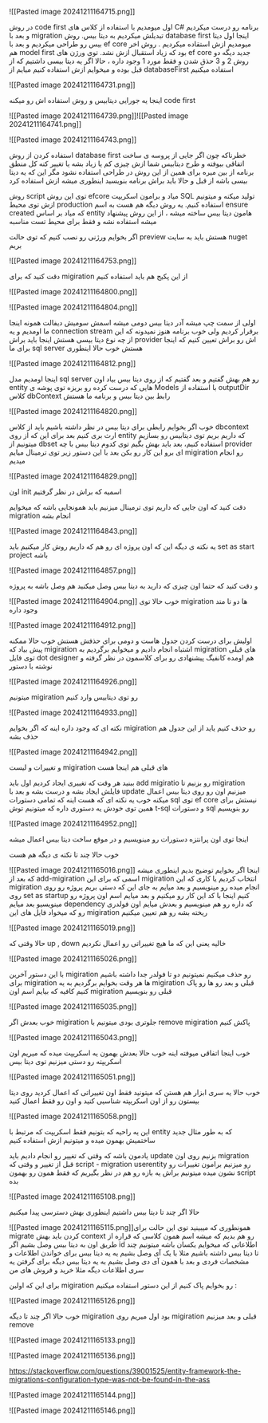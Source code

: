 ![[Pasted image 20241211164715.png]]

در روش code first اول میومدیم با استفاده از کلاس های C# برنامه رو درست میکردیم و بعد با migration تبدیلش میکردیم به دیتا بیس.
روش database first  اینجا اول دیتا بیس رو طراحی میکردیم و بعد با ef core میومدیم ازش استقاده میکردیم .
روش اخر هم model first بود که زیاد استقبال ازش نشد.
توی ورژن های ef core جدید دیگه دو روش 2 و 3 حذق شدن و فقط مورد 1 وجود داره ، حالا اگر یه دیتا بیسی داشتیم که از قبل بوده و میخوایم ازش استفاده کنیم میایم از databaseFirst استفاده میکنیم

![[Pasted image 20241211164731.png]]

اینجا یه جورایی دیتابیس و روش استفاده اش رو میکنه code first

![[Pasted image 20241211164739.png]]![[Pasted image 20241211164741.png]]

![[Pasted image 20241211164743.png]]

استفاده کردن از روش database first خطرناکه چون اگر جایی از پروسه ی ساخت اتفاقی بیوفته و طرح دیتابیس شما ازش چیزی کم یا زیاد بشه یا تغییر کنه کل منطق برنامه از بین میره برای همین از این روش در طراحی استفاده نشود
مگر این که یه دیتا بیسی باشه از قبل و حالا باید براش برنامه بنویسید اینطوری میشه ازش استفاده کرد

روش script توی این روش efcore میاد و برامون اسکریپت SQL تولید میکنه و میتونیم ازش توی محیط production استفاده کنیم.
یه روش دیگه هم هست به اسم ensure created که میاد بر اساس entity هامون دیتا بیس ساخته میشه ، از این روش پیشنهاد میشه استفاده نشه و فقط برای محیط تست مناسبه

اگر بخوایم ورژنی رو نصب کنیم که توی حالت preview هستش باید به سایت nuget بریم 

![[Pasted image 20241211164753.png]]

دقت کنید که برای migiration از این پکیج هم باید استفاده کنیم

![[Pasted image 20241211164800.png]]

![[Pasted image 20241211164804.png]]

اولی از سمت چپ میشه آدر دیتا بیس دومی میشه اسمش سومیش دیفالت همونه اینجا ما اومدیم و یه connection stream برقرار کردیم ولی خوب برنامه هنوز نمیدونه که این از چه نوع دیتا بیسی هستش
اینجا باید براش provider اش رو براش تعیین کنیم که اینجا برای ما  sql server هستش
خوب حالا اینطوری 

![[Pasted image 20241211164812.png]]

اینجا اومدیم مدل sql server رو هم بهش گفتیم و بعد گفتیم که از روی دیتا بیس بیاد اون entity هایی که درست کرده رو بریزه توی پوشه ی Models با استفاده از outputDir
کلاس dbContext رابط بین دیتا بیس و برنامه ما هستش

![[Pasted image 20241211164820.png]]

خوب اگر بخوایم رابطی برای دیتا بیس در نظر داشته باشیم باید از کلاس dbcontext ارث بری کنیم
بعد برای این که از روی entity  که داریم بریم توی دیتابیس رو بسازیم میتونیم از dbset استفاده کنیم،
بعد باید بهش بگیم توی  کدوم دیتا بیس با چه provider ای برو این کار رو بکن 
بعد با این دستور زیر توی ترمینال میایم migiration رو انجام میدیم 

![[Pasted image 20241211164829.png]]

اون init اسمیه که براش در نظر گرفتیم

دقت کنید که اون جایی که داریم توی ترمینال میزنیم باید همونجایی باشه که میخوایم migration انجام بشه 

![[Pasted image 20241211164843.png]]

یه نکته ی دیگه این که اون پروژه ای رو هم که داریم روش کار میکنیم باید set as start project باشه 

![[Pasted image 20241211164857.png]]

و دقت کنید که حتما اون چیزی که دارید به دیتا بیس وصل میکنید هم وصل باشه به پروژه 

![[Pasted image 20241211164904.png]]
خوب حالا توی migiration ها  دو تا متد وجود داره 

![[Pasted image 20241211164912.png]]

اولیش برای درست کردن جدول هاست و دومی برای حذفش هستش
خوب حالا ممکنه پیش بیاد که migiration اشتباه انجام دادیم و میخوایم برگردیم به migiration های قبلی 
توی فایل dot designer هم اومده کانفیگ پیشنهادی رو برای کلاسمون در نظر گرفته و نوشته
با دستور 

![[Pasted image 20241211164926.png]]

میتونیم migiration رو توی دیتابیس وارد کنیم

![[Pasted image 20241211164933.png]]

نکته ای که وجود داره اینه که اگر بخوایم migiration رو حذف کنیم یاید از این جدول هم حذف بشه 

![[Pasted image 20241211164942.png]]

و تغییرات و لیست migiration های قبلی هم اینجا هست

ببنید هر وقت که تغییری ایجاد کردیم اول باید add migiratio رو بزنیم تا migiration فایلش ایجاد بشه و درست بشه و بعد با update میزنیم اون رو روی دیتا بیس اعمال میکنه 
خوب یه نکته ای که هست اینه که تمامی دستورات sql توی ef core نیستش برای همین توی خودش یه دستوری داره که میتونیم توش t-sql و دستورات sql رو بنویسیم

![[Pasted image 20241211164952.png]]

اینجا توی اون پرانتزه دستورات رو مینویسیم و در موقع ساخت دیتا بیس اعمال میشه 

خوب حالا چند تا نکته ی دیگه هم هست 


![[Pasted image 20241211165016.png]]
اینجا اگر بخوایم توضیح بدیم اینطوری میشه که بعد از add-migiration اسمی که برای این migiration انتخاب کردیم یا کاری که این migiration انجام میده رو مینویسیم و بعد میایم به جای این که دستی بریم پروژه رو روی روی set as startup کنیم اینجا با کد این کار رو میکنیم و بعد میایم اسم اون پروژه رو مینویسیو بعد میایم dependency که داره رو هم مینویسیم و بعدش میایم اون فولدری رو که میخواد فایل های این migiration ریخته بشه رو هم تعیین میکنیم 


![[Pasted image 20241211165019.png]]

حالا وقتی که up , down خالیه یعنی این که ما هیچ تغییراتی رو اعمال نکردیم

![[Pasted image 20241211165026.png]]


با این دستور آخرین migiration رو حذف میکنیم
نمیتونیم دو تا فولدر جدا داشته باشیم برای migiration ها 
هر وقت بخوایم برگردیم به یه migiration قبلی و بعد رو ها رو پاک کنیم کافیه که بیایم اسم اون migiration قبلی رو بنویسیم 

![[Pasted image 20241211165035.png]]

خوب بعدش اگر migiration جلوتری بودی میتونیم با remove migiration پاکش کنیم

![[Pasted image 20241211165043.png]]

خوب اینجا اتفاقی میوفته اینه 
خوب حالا بعدش بهمون یه اسکریپت میده که میریم اون اسکریپته رو دستی میزنیم توی دیتا بیس

![[Pasted image 20241211165051.png]]

خوب حالا یه سری ابزار هم هستن که میتونید فقط اون تغییراتی که اعمال کردید روی دیتا بیستون رو از اون اسکریپته شناسیی کنید و اون رو فقط اعمال کنید

![[Pasted image 20241211165058.png]]

این یه راحیه که بتونیم فقط اسکریپت که مرتبط با entity که به طور مثال جدید ساختمیش بهمون میده و میتونیم ازش استفاده کنیم

یادمون باشه که وقتی که تغییر رو انجام دادیم باید update بزنیم روی اون migration قبل از تغییر و وقتی که script - migration userentity   رو  میزنیم برامون تغییرات رو نشون میده 
میتونیم براش یه بازه رو هم در نظر بگیریم که فقط همون رو بهمون script بده

![[Pasted image 20241211165108.png]]

حالا اگر چند تا دیتا بیس داشتیم اینطوری بهش دسترسی پیدا میکنیم 

![[Pasted image 20241211165115.png]]همونطوری که میبینید توی این حالت برای migrate کردن باید بهش context رو هم بدیم که میشه اسم همون کلاسی که قراره از طریق اون به دیتا بیس وصل بشیم
اگر id اطلاعاتی که میخوایم یکسان باشه میتونیم چند تا دیتا بیس داشته باشیم 
مثلا با یک آی وصل بشیم یه یه دیتا بیس برای خواندن اطلاعات و مشخصات فردی و بعد با همون آی دی وصل بشیم به یه دیتا بیس دیگه برای گرفتن یه سری اطلاعات دیگه مثلا خرید و فروش های من 

برای این که اولین migiration رو بخوایم پاک کنیم از این دستور استفاده میکنیم :

![[Pasted image 20241211165126.png]]

خوب حالا اگر چند تا دیگه migiration بود اول میریم روی migiration  قبلی و بعد میزنیم remove 

![[Pasted image 20241211165133.png]]

![[Pasted image 20241211165136.png]]


https://stackoverflow.com/questions/39001525/entity-framework-the-migrations-configuration-type-was-not-be-found-in-the-ass

![[Pasted image 20241211165144.png]]

![[Pasted image 20241211165146.png]]